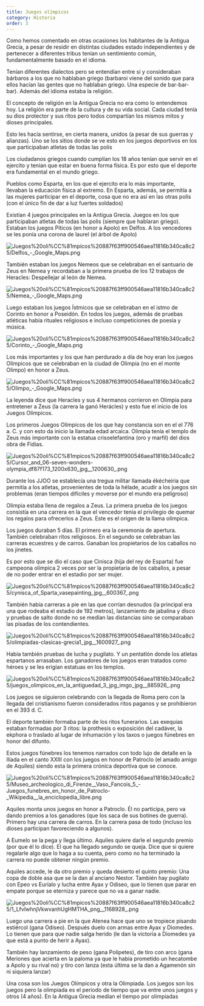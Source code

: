 ```yaml
---
title: Juegos olímpicos
category: Historia
order: 3
---
```


Como hemos comentado en otras ocasiones los habitantes de la Antigua Grecia, a pesar de residir en distintas ciudades estado independientes y de pertenecer a diferentes tribus tenían un sentimiento común, fundamentalmente basado en el idioma.

Tenían diferentes dialectos pero se entendían entre sí y consideraban bárbaros a los que no hablaban griego (barbaroi viene del sonido que para ellos hacían las gentes que no hablaban griego. Una especie de bar-bar-bar). Además del idioma estaba la religión.

El concepto de religión en la Antigua Grecia no era como lo entendemos hoy. La religión era parte de la cultura y de su vida social. Cada ciudad tenía su dios protector y sus ritos pero todos compartían los mismos mitos y dioses principales.

Esto les hacía sentirse, en cierta manera, unidos (a pesar de sus guerras y alianzas). Uno se los sitios donde se ve esto en los juegos deportivos en los que participaban atletas de todas las polis

Los ciudadanos griegos cuando cumplían los 18 años tenían que servir en el ejercito y tenían que estar en buena forma física. Es por esto que el deporte era fundamental en el mundo griego.

Pueblos como Esparta, en los que el ejercito era lo más importante, llevaban la educación física al extremo. En Esparta, además, se permitía a las mujeres participar en el deporte, cosa que no era así en las otras polis (con el único fin de dar a luz fuertes soldados)

Existían 4 juegos principales en la Antigua Grecia. Juegos en los que participaban atletas de todas las polis (siempre que hablaran griego). Estaban los juegos Píticos (en honor a Apolo) en Delfos. A los vencedores se les ponía una corona de laurel (el árbol de Apolo)

![Juegos%20oli%CC%81mpicos%20887f63ff900546aea11816b340ca8c25/Delfos_-_Google_Maps.png](Juegos%20oli%CC%81mpicos%20887f63ff900546aea11816b340ca8c25/Delfos_-_Google_Maps.png)

También estaban los juegos Nemeos que se celebraban en el santuario de Zeus en Nemea y recordaban a la primera prueba de los 12 trabajos de Heracles: Despellejar al león de Nemea.

![Juegos%20oli%CC%81mpicos%20887f63ff900546aea11816b340ca8c25/Nemea_-_Google_Maps.png](Juegos%20oli%CC%81mpicos%20887f63ff900546aea11816b340ca8c25/Nemea_-_Google_Maps.png)

Luego estaban los juegos Ístmicos que se celebraban en el istmo de Corinto en honor a Poseidón. En todos los juegos, además de pruebas atléticas había rituales religiosos e incluso competiciones de poesía y música.

![Juegos%20oli%CC%81mpicos%20887f63ff900546aea11816b340ca8c25/Corinto_-_Google_Maps.png](Juegos%20oli%CC%81mpicos%20887f63ff900546aea11816b340ca8c25/Corinto_-_Google_Maps.png)

Los más importantes y los que han perdurado a día de hoy eran los juegos Olímpicos que se celebraban en la ciudad de Olimpia (no en el monte Olimpo) en honor a Zeus.

![Juegos%20oli%CC%81mpicos%20887f63ff900546aea11816b340ca8c25/Olimpo_-_Google_Maps.png](Juegos%20oli%CC%81mpicos%20887f63ff900546aea11816b340ca8c25/Olimpo_-_Google_Maps.png)

La leyenda dice que Heracles y sus 4 hermanos corrieron en Olimpia para entretener a Zeus (la carrera la ganó Herácles) y esto fue el inicio de los Juegos Olímpicos.

Los primeros Juegos Olímpicos de los que hay constancia son en el el 776 a. C. y con esto da inicio la llamada edad arcaica. Olimpia tenía el templo de Zeus más importante con la estatua crisoelefantina (oro y marfil) del dios obra de Fidias. 

![Juegos%20oli%CC%81mpicos%20887f63ff900546aea11816b340ca8c25/Cursor_and_06-seven-wonders-olympia_df87f173_1200x630_jpg__1200630_.png](Juegos%20oli%CC%81mpicos%20887f63ff900546aea11816b340ca8c25/Cursor_and_06-seven-wonders-olympia_df87f173_1200x630_jpg__1200630_.png)

Durante los JJOO se establecía una tregua militar llamada ékécheiria que permitía a los atletas, provenientes de toda la hélade, acudir a los juegos sin problemas (eran tiempos difíciles y moverse por el mundo era peligroso)

Olimpia estaba llena de regalos a Zeus. La primera prueba de los juegos consistía en una carrera en la que el vencedor tenía el privilegio de quemar los regalos para ofrecerlos a Zeus. Este es el origen de la llama olímpica.

Los juegos duraban 5 días. El primero era la ceremonia de apertura. También celebraban ritos religiosos. En el segundo se celebraban las carreras ecuestres y de carros. Ganaban los propietarios de los caballos no los jinetes.

Es por esto que se dio el caso que Cinisca (hija del rey de Esparta) fue campeona olímpica 2 veces por ser la propietaria de los caballos, a pesar de no poder entrar en el estadio por ser mujer.

![Juegos%20oli%CC%81mpicos%20887f63ff900546aea11816b340ca8c25/cynisca_of_Sparta_vasepainting_jpg__600367_.png](Juegos%20oli%CC%81mpicos%20887f63ff900546aea11816b340ca8c25/cynisca_of_Sparta_vasepainting_jpg__600367_.png)

También había carreras a pie en las que corrían desnudos (la principal era una que rodeaba el estadio de 192 metros), lanzamiento de jabalina y disco y pruebas de salto donde no se medían las distancias sino se comparaban las pisadas de los contendientes.

![Juegos%20oli%CC%81mpicos%20887f63ff900546aea11816b340ca8c25/olimpiadas-clasicas-grecia1_jpg__1600927_.png](Juegos%20oli%CC%81mpicos%20887f63ff900546aea11816b340ca8c25/olimpiadas-clasicas-grecia1_jpg__1600927_.png)

Había también pruebas de lucha y pugilato. Y un pentatlón donde los atletas espartanos arrasaban. Los ganadores de los juegos eran tratados como héroes y se les erigían estatuas en los templos.

![Juegos%20oli%CC%81mpicos%20887f63ff900546aea11816b340ca8c25/juegos_olimpicos_en_la_antiguedad_3_jpg_imgo_jpg__885926_.png](Juegos%20oli%CC%81mpicos%20887f63ff900546aea11816b340ca8c25/juegos_olimpicos_en_la_antiguedad_3_jpg_imgo_jpg__885926_.png)

Los juegos se siguieron celebrando con la llegada de Roma pero con la llegada del cristianismo fueron considerados ritos paganos y se prohibieron en el 393 d. C.

El deporte también formaba parte de los ritos funerarios. Las exequias estaban formadas por 3 ritos: la prothesis o exposición del cadáver, la ekphora o traslado al lugar de inhumación y los taxos o juegos fúnebres en honor del difunto.

Estos juegos fúnebres los tenemos narrados con todo lujo de detalle en la Ilíada en el canto XXIII con los juegos en honor de Patroclo (el amado amigo de Aquiles) siendo esta la primera crónica deportiva que se conoce.

![Juegos%20oli%CC%81mpicos%20887f63ff900546aea11816b340ca8c25/Museo_archeologico_di_Firenze__Vaso_Fancois_5_-_Juegos_funebres_en_honor_de_Patroclo_-_Wikipedia__la_enciclopedia_libre.png](Juegos%20oli%CC%81mpicos%20887f63ff900546aea11816b340ca8c25/Museo_archeologico_di_Firenze__Vaso_Fancois_5_-_Juegos_funebres_en_honor_de_Patroclo_-_Wikipedia__la_enciclopedia_libre.png)

Aquiles monta unos juegos en honor a Patroclo. Él no participa, pero va dando premios a los ganadores (que los saca de sus botines de guerra). Primero hay una carrera de carros. En la carrera pasa de todo (incluso los dioses participan favoreciendo a algunos). 

A Eumelo se la pega y llega último. Aquiles quiere darle el segundo premio (por que él lo dice). El que ha llegado segundo se queja. Dice que si quiere regalarle algo que lo haga a su cuenta, pero como no ha terminado la carrera no puede obtener ningún premio. 

Aquiles accede, le da otro premio y queda desierto el quinto premio: Una copa de doble asa que se la dan al anciano Nestor. También hay pugilato con Epeo vs Euríalo y lucha entre Ayax y Odiseo, que lo tienen que parar en empate porque se eterniza y parece que no va a ganar nadie.

![Juegos%20oli%CC%81mpicos%20887f63ff900546aea11816b340ca8c25/1_LfvIwhnjVkwvanhUgHMTHA_png__1168928_.png](Juegos%20oli%CC%81mpicos%20887f63ff900546aea11816b340ca8c25/1_LfvIwhnjVkwvanhUgHMTHA_png__1168928_.png)

Luego una carrera a pie en la que Atenea hace que uno se tropiece pisando estiércol (gana Odiseo). Después duelo con armas entre Ayax y Diomedes. Lo tienen que para que nadie salga herido (le dan la victoria a Diomedes ya que está a punto de herir a Ayax). 

También hay lanzamiento de peso (gana Polipetes), de tiro con arco (gana Meriones que acierta en la paloma ya que le había prometido un hecatombe a Apolo y su rival no) y tiro con lanza (esta última se la dan a Agamenón sin ni siquiera lanzar)

Una cosa son los Juegos Olímpicos y otra la Olimpiada. Los juegos son los juegos pero la olimpiada es el periodo de tiempo que va entre unos juegos y otros (4 años). En la Antigua Grecia medían el tiempo por olimpiadas